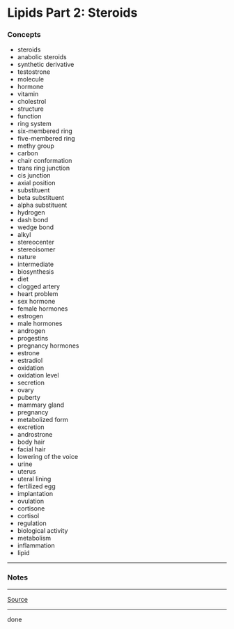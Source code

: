 # Lipids Part 2: Steroids

### Concepts

- steroids
- anabolic steroids
- synthetic derivative
- testostrone
- molecule
- hormone
- vitamin
- cholestrol
- structure
- function
- ring system
- six-membered ring
- five-membered ring
- methy group
- carbon
- chair conformation
- trans ring junction
- cis junction
- axial position
- substituent
- beta substituent
- alpha substituent
- hydrogen
- dash bond
- wedge bond
- alkyl
- stereocenter
- stereoisomer
- nature
- intermediate
- biosynthesis
- diet
- clogged artery
- heart problem
- sex hormone
- female hormones
- estrogen
- male hormones
- androgen
- progestins
- pregnancy hormones
- estrone
- estradiol
- oxidation
- oxidation level
- secretion
- ovary
- puberty
- mammary gland
- pregnancy
- metabolized form
- excretion
- androstrone
- body hair
- facial hair
- lowering of the voice
- urine
- uterus
- uteral lining
- fertilized egg
- implantation
- ovulation
- cortisone
- cortisol
- regulation
- biological activity
- metabolism
- inflammation
- lipid

---

### Notes

---

[Source](https://youtu.be/3z4XNWCnY-I)

---

done